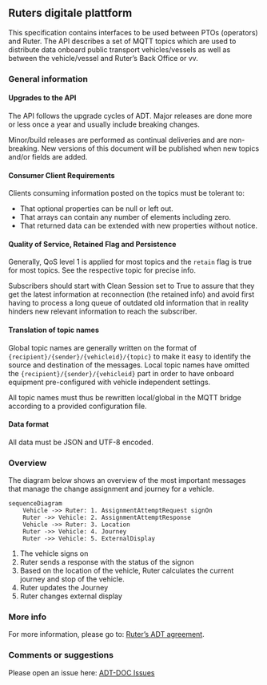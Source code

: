 ## Ruters digitale plattform
This specification contains interfaces to be used between PTOs (operators) and Ruter.
The API describes a set of MQTT topics which are used to distribute data onboard public transport vehicles/vessels as
well as between the vehicle/vessel and Ruter’s Back Office or vv.

### General information
#### Upgrades to the API
The API follows the upgrade cycles of ADT. Major releases are done more or less once a year and usually include breaking changes.

Minor/build releases are performed as continual deliveries and are non-breaking. New versions of this document will be published when new topics and/or fields are added.

#### Consumer Client Requirements
Clients consuming information posted on the topics must be tolerant to:
- That optional properties can be null or left out.
- That arrays can contain any number of elements including zero.
- That returned data can be extended with new properties without notice.

#### Quality of Service, Retained Flag and Persistence
Generally, QoS level 1 is applied for most topics and the `retain` flag is true for most topics. See the respective topic for precise info.

Subscribers should start with Clean Session set to True to assure that they get the latest information at reconnection (the retained info) and avoid first having to process a long queue of outdated old information that in reality hinders new relevant information to reach the subscriber.

#### Translation of topic names
Global topic names are generally written on the format of `{recipient}/{sender}/{vehicleid}/{topic}` to make it easy to identify the source and destination of the messages.
Local topic names have omitted the `{recipient}/{sender}/{vehicleid}` part in order to have onboard equipment pre-configured with vehicle independent settings.

All topic names must thus be rewritten local/global in the MQTT bridge according to a provided configuration file.

#### Data format
All data must be JSON and UTF-8 encoded.

### Overview

The diagram below shows an overview of the most important messages that manage the change assignment and journey for a vehicle.

```mermaid
sequenceDiagram
    Vehicle ->> Ruter: 1. AssignmentAttemptRequest signOn
    Ruter ->> Vehicle: 2. AssignmentAttemptResponse
    Vehicle ->> Ruter: 3. Location
    Ruter ->> Vehicle: 4. Journey
    Ruter ->> Vehicle: 5. ExternalDisplay
```

1. The vehicle signs on
2. Ruter sends a response with the status of the signon
3. Based on the location of the vehicle, Ruter calculates the current journey and stop of the vehicle.
4. Ruter updates the Journey 
5. Ruter changes external display

### More info
For more information, please go to: [Ruter’s ADT agreement](https://ruter.atlassian.net/wiki/spaces/DS/pages/231178249/Avtale+om+Digitale+Tjenester "https://ruter.atlassian.net/wiki/spaces/DS/pages/231178249/Avtale+om+Digitale+Tjenester").

### Comments or suggestions
Please open an issue here: [ADT-DOC Issues](https://github.com/RuterNo/adt-doc/issues) 
